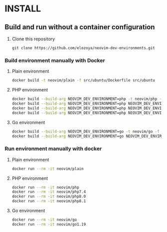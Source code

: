 # INSTALL

## Build and run without a container configuration

1. Clone this repository
    ```
    git clone https://github.com/elozoya/neovim-dev-environments.git
    ```

### Build environment manually with Docker

1. Plain environment
    ```sh
    docker build -t neovim/plain -f src/ubuntu/Dockerfile src/ubuntu
    ```
2. PHP environment
    ```sh
    docker build --build-arg NEOVIM_DEV_ENVIRONMENT=php -t neovim/php -f src/ubuntu/Dockerfile src/ubuntu
    docker build --build-arg NEOVIM_DEV_ENVIRONMENT=php NEOVIM_DEV_ENVIRONMENT_VERSION=7.4 -t neovim/php7.4 -f src/ubuntu/Dockerfile src/ubuntu
    docker build --build-arg NEOVIM_DEV_ENVIRONMENT=php NEOVIM_DEV_ENVIRONMENT_VERSION=8.0 -t neovim/php8.0 -f src/ubuntu/Dockerfile src/ubuntu
    docker build --build-arg NEOVIM_DEV_ENVIRONMENT=php NEOVIM_DEV_ENVIRONMENT_VERSION=8.1 -t neovim/php8.1 -f src/ubuntu/Dockerfile src/ubuntu
    ```
3. Go environment
    ```sh
    docker build --build-arg NEOVIM_DEV_ENVIRONMENT=go -t neovim/go -f src/ubuntu/Dockerfile src/ubuntu
    docker build --build-arg NEOVIM_DEV_ENVIRONMENT=go NEOVIM_DEV_ENVIRONMENT_VERSION=1.19 -t neovim/go1.19 -f src/ubuntu/Dockerfile src/ubuntu
    ```

### Run environment manually with docker

1. Plain environment
    ```sh
    docker run --rm -it neovim/plain
    ```
2. PHP environment
    ```sh
    docker run --rm -it neovim/php
    docker run --rm -it neovim/php7.4
    docker run --rm -it neovim/php8.0
    docker run --rm -it neovim/php8.1
    ```
3. Go environment
    ```sh
    docker run --rm -it neovim/go
    docker run --rm -it neovim/go1.19
    ```
